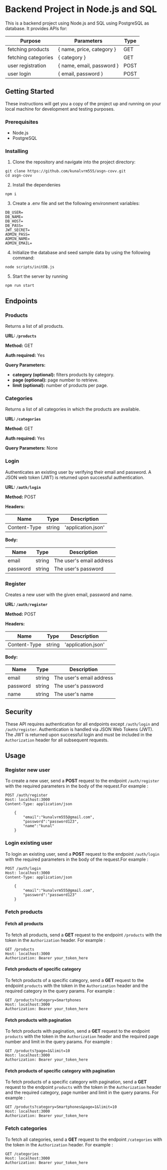 # Backend Project in Node.js and SQL

This is a backend project using Node.js and SQL using PostgreSQL as database. It provides APIs for:

| Purpose             | Parameters                | Type |
| ------------------- | ------------------------- | ---- |
| fetching products   | { name, price, category } | GET  |
| fetching categories | { category }              | GET  |
| user registration   | { name, email, password } | POST |
| user login          | { email, password }       | POST |

## Getting Started

These instructions will get you a copy of the project up and running on your local machine for development and testing purposes.

### Prerequisites

- Node.js
- PostgreSQL

### Installing

1. Clone the repository and navigate into the project directory:

```
git clone https://github.com/kunalvrm555/asgn-covv.git
cd asgn-covv
```

2. Install the dependenies

```
npm i
```

3. Create a .env file and set the following environment variables:

```env
DB_USER=
DB_NAME=
DB_HOST=
DB_PASS=
JWT_SECRET=
ADMIN_PASS=
ADMIN_NAME=
ADMIN_EMAIL=
```

4. Initialize the database and seed sample data by using the following command:

```
node scripts/initDB.js
```

5. Start the server by running

```
npm run start
```

## Endpoints

### Products

Returns a list of all products.

 **URL: `/products`**

 **Method:** GET

**Auth required:** Yes

**Query Parameters:**

- **category (optional):** filters products by category.
- **page (optional):** page number to retrieve.
- **limit (optional):** number of products per page.

### Categories

Returns a list of all categories in which the products are available.

 **URL: `/categories`**

 **Method:** GET

**Auth required:** Yes

**Query Parameters:** None

### Login

Authenticates an existing user by verifying their email and password. A JSON web token (JWT) is returned upon successful authentication.

 **URL: `/auth/login`**

 **Method:** POST

 **Headers:**

| Name         | Type   | Description        |
| ------------ | ------ | ------------------ |
| Content-Type | string | 'application.json' |

**Body:**

| Name     | Type   | Description              |
| -------- | ------ | ------------------------ |
| email    | string | The user's email address |
| password | string | The user's password      |

### Register

Creates a new user with the given email, password and name.

**URL: `/auth/register`**

 **Method:** POST

 **Headers:**

| Name         | Type   | Description        |
| ------------ | ------ | ------------------ |
| Content-Type | string | 'application.json' |

**Body:**

| Name     | Type   | Description              |
| -------- | ------ | ------------------------ |
| email    | string | The user's email address |
| password | string | The user's password      |
| name     | string | The user's name          |

## Security

These API requires authentication for all endpoints except `/auth/login` and `/auth/register`. Authentication is handled via JSON Web Tokens (JWT). The JWT is returned upon successful login and must be included in the `Authorization` header for all subsequent requests.

## Usage

### Register new user

To create  a new user, send a **POST** request to the endpoint `/auth/register` with the required parameters in the body of the request.For example :

```http
POST /auth/register
Host: localhost:3000
Content-Type: application/json
  
    {  
        "email":"kunalvrm555@gmail.com",
        "password":"password123",
        "name":"kunal"
    }

```

### Login existing user

To login an existing user, send a **POST** request to the endpoint `/auth/login` with the required parameters in the body of the request.For example :

```http
POST /auth/login
Host: localhost:3000
Content-Type: application/json
  
    {
        "email":"kunalvrm555@gmail.com",
        "password":"password123"
    }
```

### Fetch  products

#### Fetch all products

To fetch all products, send a **GET** request to the endpoint `/products` with the token in the `Authorization` header. For example :

```http
GET /products
Host: localhost:3000
Authorization: Bearer your_token_here
```

#### Fetch products of specific category

To fetch products of a specific category, send a **GET** request to the endpoint `products` with the token in the `Authorization` header and the required category in the query params. For example :

```http
GET /products?category=Smartphones 
Host: localhost:3000
Authorization: Bearer your_token_here
```

#### Fetch products with pagination

To fetch products with pagination, send a **GET** request to the endpoint `products` with the token in the `Authorization` header and the required page number and limit in the query params. For example :

```http
GET /products?page=1&limit=10
Host: localhost:3000
Authorization: Bearer your_token_here
```

#### Fetch products of specific category with pagination

To fetch products of a specific category with pagination, send a **GET** request to the endpoint `products` with the token in the `Authorization` header and the required category, page number and limit in the query params. For example :

```http
GET /products?category=Smartphones&page=1&limit=10
Host: localhost:3000
Authorization: Bearer your_token_here
```

### Fetch categories

To fetch all categories, send a **GET** request to the endpoint `/categories` with the token in the `Authorization` header. For example :

```http
GET /categories
Host: localhost:3000
Authorization: Bearer your_token_here
```

